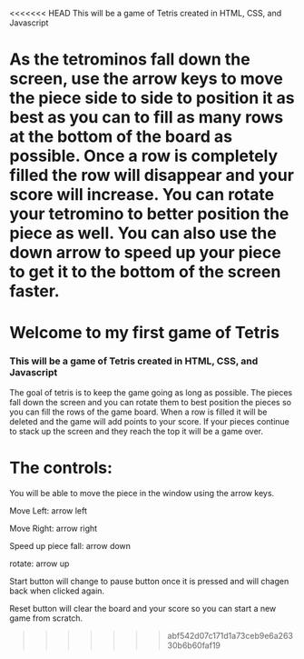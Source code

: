 <<<<<<< HEAD
This will be a game of Tetris created in HTML, CSS, and Javascript

As the tetrominos fall down the screen, use the arrow keys to move the piece side to side to position it as best as you can to fill as many rows at the bottom of the board as possible. Once a row is completely filled the row will disappear and your score will increase.
You can rotate your tetromino to better position the piece as well.
You can also use the down arrow to speed up your piece to get it to the bottom of the screen faster.
=======
# Welcome to my first game of Tetris

### This will be a game of Tetris created in HTML, CSS, and Javascript

The goal of tetris is to keep the game going as long as possible.
The pieces fall down the screen and you can rotate them to best position the pieces so you can fill the rows of the game board.
When a row is filled it will be deleted and the game will add points to your score.
If your pieces continue to stack up the screen and they reach the top it will be a game over.


# The controls:

You will be able to move the piece in the window using the arrow keys.

Move Left: arrow left

Move Right: arrow right

Speed up piece fall: arrow down

rotate: arrow up

Start button will change to pause button once it is pressed and will chagen back when clicked again.

Reset button will clear the board and your score so you can start a new game from scratch.
>>>>>>> abf542d07c171d1a73ceb9e6a26330b6b60faf19

